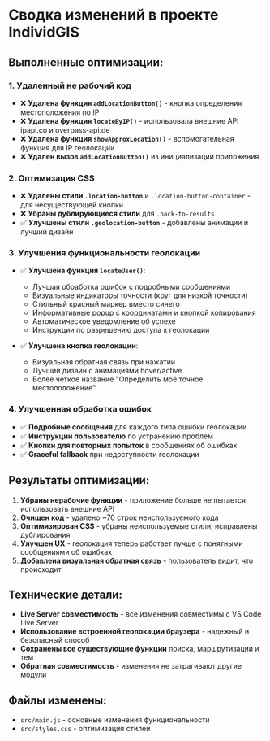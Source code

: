 # Сводка изменений в проекте IndividGIS

## Выполненные оптимизации:

### 1. Удаленный не рабочий код
- ❌ **Удалена функция `addLocationButton()`** - кнопка определения местоположения по IP
- ❌ **Удалена функция `locateByIP()`** - использовала внешние API ipapi.co и overpass-api.de
- ❌ **Удалена функция `showApproxLocation()`** - вспомогательная функция для IP геолокации
- ❌ **Удален вызов `addLocationButton()`** из инициализации приложения

### 2. Оптимизация CSS
- ❌ **Удалены стили `.location-button`** и `.location-button-container` - для несуществующей кнопки
- ❌ **Убраны дублирующиеся стили** для `.back-to-results`
- ✅ **Улучшены стили `.geolocation-button`** - добавлены анимации и лучший дизайн

### 3. Улучшения функциональности геолокации
- ✅ **Улучшена функция `locateUser()`**:
  - Лучшая обработка ошибок с подробными сообщениями
  - Визуальные индикаторы точности (круг для низкой точности)
  - Стильный красный маркер вместо синего
  - Информативные popup с координатами и кнопкой копирования
  - Автоматическое уведомление об успехе
  - Инструкции по разрешению доступа к геолокации

- ✅ **Улучшена кнопка геолокации**:
  - Визуальная обратная связь при нажатии
  - Лучший дизайн с анимациями hover/active
  - Более четкое название "Определить моё точное местоположение"

### 4. Улучшенная обработка ошибок
- ✅ **Подробные сообщения** для каждого типа ошибки геолокации
- ✅ **Инструкции пользователю** по устранению проблем
- ✅ **Кнопки для повторных попыток** в сообщениях об ошибках
- ✅ **Graceful fallback** при недоступности геолокации

## Результаты оптимизации:
1. **Убраны нерабочие функции** - приложение больше не пытается использовать внешние API
2. **Очищен код** - удалено ~70 строк неиспользуемого кода
3. **Оптимизирован CSS** - убраны неиспользуемые стили, исправлены дублирования
4. **Улучшен UX** - геолокация теперь работает лучше с понятными сообщениями об ошибках
5. **Добавлена визуальная обратная связь** - пользователь видит, что происходит

## Технические детали:
- **Live Server совместимость** - все изменения совместимы с VS Code Live Server
- **Использование встроенной геолокации браузера** - надежный и безопасный способ
- **Сохранены все существующие функции** поиска, маршрутизации и тем
- **Обратная совместимость** - изменения не затрагивают другие модули

## Файлы изменены:
- `src/main.js` - основные изменения функциональности
- `src/styles.css` - оптимизация стилей
